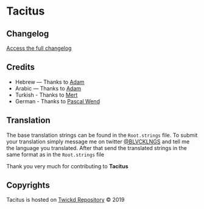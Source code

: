 # Tacitus

## Changelog
[Access the full changelog](https://github.com/BLVCKLNGS/Tacitus/blob/master/changelog.md)

## Credits
- Hebrew — Thanks to [Adam](https://twitter.com/adamh358)
- Arabic — Thanks to [Adam](https://twitter.com/adamh358)
- Turkish - Thanks to [Mert](https://twitter.com/MaskyCry)
- German - Thanks to [Pascal Wend](https://twitter.com/lCryptosl)

## Translation
The base translation strings can be found in the ```Root.strings``` file.
To submit your translation simply message me on twitter [@BLVCKLNGS](https://twitter.com/BLVCKLNGS) and tell me the language you translated. After that send the translated strings in the same format as in the ```Root.strings``` file


Thank you very much for contributing to __Tacitus__

## Copyrights
Tacitus is hosted on [Twickd Repository](https://repo.twickd.com/) © 2019
